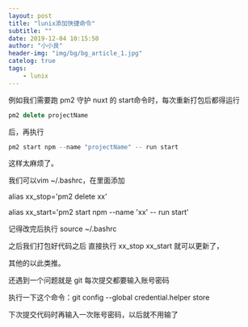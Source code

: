 ```yaml
---
layout: post
title: "lunix添加快捷命令"
subtitle: ""
date: 2019-12-04 10:15:50
author: "小小良"
header-img: "img/bg/bg_article_1.jpg"
catelog: true
tags:
    - lunix
---
```


例如我们需要跑 pm2 守护 nuxt 的 start命令时，每次重新打包后都得运行

```javascript
pm2 delete projectName
```

后，再执行

```javascript
pm2 start npm --name "projectName" -- run start
```

这样太麻烦了。

我们可以vim ~/.bashrc，在里面添加

alias xx_stop='pm2 delete xx'

alias xx_start='pm2 start npm --name 'xx' -- run start'

记得改完后执行 source ~/.bashrc

之后我们打包好代码之后 直接执行 xx_stop xx_start 就可以更新了，

其他的以此类推。


还遇到一个问题就是 git 每次提交都要输入账号密码

执行一下这个命令：git config --global credential.helper store

下次提交代码时再输入一次账号密码，以后就不用输了